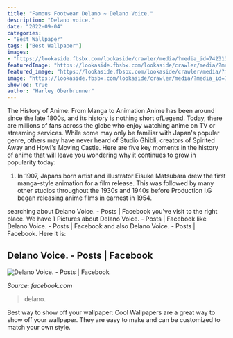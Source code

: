 ```yaml
---
title: "Famous Footwear Delano ~ Delano Voice."
description: "Delano voice."
date: "2022-09-04"
categories:
- "Best Wallpaper"
tags: ["Best Wallpaper"]
images:
- "https://lookaside.fbsbx.com/lookaside/crawler/media/?media_id=742313863096882"
featuredImage: "https://lookaside.fbsbx.com/lookaside/crawler/media/?media_id=742313863096882"
featured_image: "https://lookaside.fbsbx.com/lookaside/crawler/media/?media_id=742313863096882"
image: "https://lookaside.fbsbx.com/lookaside/crawler/media/?media_id=742313863096882"
ShowToc: true
author: "Harley Oberbrunner"
---
```



The History of Anime: From Manga to Animation
Anime has been around since the late 1800s, and its history is nothing short ofLegend. Today, there are millions of fans across the globe who enjoy watching anime on TV or streaming services. While some may only be familiar with Japan's popular genre, others may have never heard of Studio Ghibli, creators of Spirited Away and Howl's Moving Castle. Here are five key moments in the history of anime that will leave you wondering why it continues to grow in popularity today:
1) In 1907, Japans born artist and illustrator Eisuke Matsubara drew the first manga-style animation for a film release. This was followed by many other studios throughout the 1930s and 1940s before Production I.G began releasing anime films in earnest in 1954.

	

		
searching about Delano Voice. - Posts | Facebook you've visit to the right place. We have 1 Pictures about Delano Voice. - Posts | Facebook like Delano Voice. - Posts | Facebook and also Delano Voice. - Posts | Facebook. Here it is:
		
    
## Delano Voice. - Posts | Facebook

<img loading=lazy src="https://lookaside.fbsbx.com/lookaside/crawler/media/?media_id=742313863096882" onerror="this.onerror=null;this.src='https://tse2.mm.bing.net/th?id=OIP.VypfmCYF9f3fxo6uUHGcXgHaHa&amp;pid=15.1';" alt="Delano Voice. - Posts | Facebook">

_Source: facebook.com_

>delano. 

	

Best way to show off your wallpaper:
Cool Wallpapers are a great way to show off your wallpaper. They are easy to make and can be customized to match your own style.

